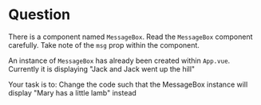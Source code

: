 # Question

There is a component named `MessageBox`. Read the `MessageBox` component carefully. Take note of the `msg` prop within the component.

An instance of `MessageBox` has already been created within `App.vue`. Currently it is displaying "Jack and Jack went up the hill"

Your task is to:
Change the code such that the MessageBox instance will display "Mary has a little lamb" instead
